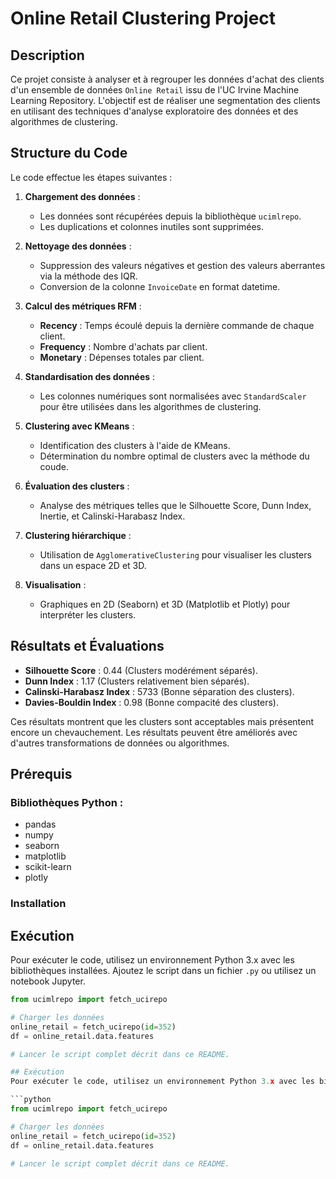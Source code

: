 # Online Retail Clustering Project

## Description
Ce projet consiste à analyser et à regrouper les données d'achat des clients d'un ensemble de données `Online Retail` issu de l'UC Irvine Machine Learning Repository. L'objectif est de réaliser une segmentation des clients en utilisant des techniques d'analyse exploratoire des données et des algorithmes de clustering.

## Structure du Code
Le code effectue les étapes suivantes :
1. **Chargement des données** :
   - Les données sont récupérées depuis la bibliothèque `ucimlrepo`.
   - Les duplications et colonnes inutiles sont supprimées.

2. **Nettoyage des données** :
   - Suppression des valeurs négatives et gestion des valeurs aberrantes via la méthode des IQR.
   - Conversion de la colonne `InvoiceDate` en format datetime.

3. **Calcul des métriques RFM** :
   - **Recency** : Temps écoulé depuis la dernière commande de chaque client.
   - **Frequency** : Nombre d'achats par client.
   - **Monetary** : Dépenses totales par client.

4. **Standardisation des données** :
   - Les colonnes numériques sont normalisées avec `StandardScaler` pour être utilisées dans les algorithmes de clustering.

5. **Clustering avec KMeans** :
   - Identification des clusters à l'aide de KMeans.
   - Détermination du nombre optimal de clusters avec la méthode du coude.

6. **Évaluation des clusters** :
   - Analyse des métriques telles que le Silhouette Score, Dunn Index, Inertie, et Calinski-Harabasz Index.

7. **Clustering hiérarchique** :
   - Utilisation de `AgglomerativeClustering` pour visualiser les clusters dans un espace 2D et 3D.

8. **Visualisation** :
   - Graphiques en 2D (Seaborn) et 3D (Matplotlib et Plotly) pour interpréter les clusters.

## Résultats et Évaluations
- **Silhouette Score** : 0.44 (Clusters modérément séparés).
- **Dunn Index** : 1.17 (Clusters relativement bien séparés).
- **Calinski-Harabasz Index** : 5733 (Bonne séparation des clusters).
- **Davies-Bouldin Index** : 0.98 (Bonne compacité des clusters).

Ces résultats montrent que les clusters sont acceptables mais présentent encore un chevauchement. Les résultats peuvent être améliorés avec d'autres transformations de données ou algorithmes.

## Prérequis
### Bibliothèques Python :
- pandas
- numpy
- seaborn
- matplotlib
- scikit-learn
- plotly

### Installation

## Exécution
Pour exécuter le code, utilisez un environnement Python 3.x avec les bibliothèques installées. Ajoutez le script dans un fichier `.py` ou utilisez un notebook Jupyter.

```python
from ucimlrepo import fetch_ucirepo

# Charger les données
online_retail = fetch_ucirepo(id=352)
df = online_retail.data.features

# Lancer le script complet décrit dans ce README.

## Exécution
Pour exécuter le code, utilisez un environnement Python 3.x avec les bibliothèques installées. Ajoutez le script dans un fichier `.py` ou utilisez un notebook Jupyter.

```python
from ucimlrepo import fetch_ucirepo

# Charger les données
online_retail = fetch_ucirepo(id=352)
df = online_retail.data.features

# Lancer le script complet décrit dans ce README.
